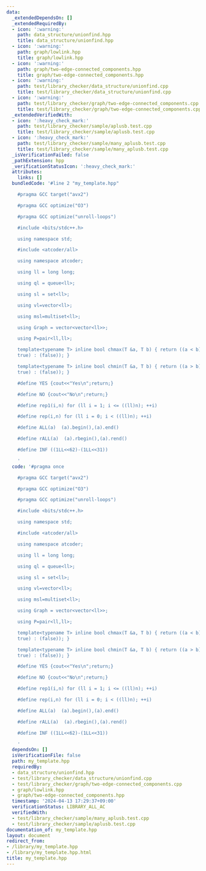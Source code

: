 ```yaml
---
data:
  _extendedDependsOn: []
  _extendedRequiredBy:
  - icon: ':warning:'
    path: data_structure/unionfind.hpp
    title: data_structure/unionfind.hpp
  - icon: ':warning:'
    path: graph/lowlink.hpp
    title: graph/lowlink.hpp
  - icon: ':warning:'
    path: graph/two-edge-connected_components.hpp
    title: graph/two-edge-connected_components.hpp
  - icon: ':warning:'
    path: test/library_checker/data_structure/unionfind.cpp
    title: test/library_checker/data_structure/unionfind.cpp
  - icon: ':warning:'
    path: test/library_checker/graph/two-edge-connected_components.cpp
    title: test/library_checker/graph/two-edge-connected_components.cpp
  _extendedVerifiedWith:
  - icon: ':heavy_check_mark:'
    path: test/library_checker/sample/aplusb.test.cpp
    title: test/library_checker/sample/aplusb.test.cpp
  - icon: ':heavy_check_mark:'
    path: test/library_checker/sample/many_aplusb.test.cpp
    title: test/library_checker/sample/many_aplusb.test.cpp
  _isVerificationFailed: false
  _pathExtension: hpp
  _verificationStatusIcon: ':heavy_check_mark:'
  attributes:
    links: []
  bundledCode: '#line 2 "my_template.hpp"

    #pragma GCC target("avx2")

    #pragma GCC optimize("O3")

    #pragma GCC optimize("unroll-loops")

    #include <bits/stdc++.h>

    using namespace std;

    #include <atcoder/all>

    using namespace atcoder;

    using ll = long long;

    using ql = queue<ll>;

    using sl = set<ll>;

    using vl=vector<ll>;

    using msl=multiset<ll>;

    using Graph = vector<vector<ll>>;

    using P=pair<ll,ll>;

    template<typename T> inline bool chmax(T &a, T b) { return ((a < b) ? (a = b,
    true) : (false)); }

    template<typename T> inline bool chmin(T &a, T b) { return ((a > b) ? (a = b,
    true) : (false)); }

    #define YES {cout<<"Yes\n";return;}

    #define NO {cout<<"No\n";return;}

    #define rep1(i,n) for (ll i = 1; i <= ((ll)n); ++i)

    #define rep(i,n) for (ll i = 0; i < ((ll)n); ++i)

    #define ALL(a)  (a).begin(),(a).end()

    #define rALL(a)  (a).rbegin(),(a).rend()

    #define INF ((1LL<<62)-(1LL<<31))

    '
  code: '#pragma once

    #pragma GCC target("avx2")

    #pragma GCC optimize("O3")

    #pragma GCC optimize("unroll-loops")

    #include <bits/stdc++.h>

    using namespace std;

    #include <atcoder/all>

    using namespace atcoder;

    using ll = long long;

    using ql = queue<ll>;

    using sl = set<ll>;

    using vl=vector<ll>;

    using msl=multiset<ll>;

    using Graph = vector<vector<ll>>;

    using P=pair<ll,ll>;

    template<typename T> inline bool chmax(T &a, T b) { return ((a < b) ? (a = b,
    true) : (false)); }

    template<typename T> inline bool chmin(T &a, T b) { return ((a > b) ? (a = b,
    true) : (false)); }

    #define YES {cout<<"Yes\n";return;}

    #define NO {cout<<"No\n";return;}

    #define rep1(i,n) for (ll i = 1; i <= ((ll)n); ++i)

    #define rep(i,n) for (ll i = 0; i < ((ll)n); ++i)

    #define ALL(a)  (a).begin(),(a).end()

    #define rALL(a)  (a).rbegin(),(a).rend()

    #define INF ((1LL<<62)-(1LL<<31))

    '
  dependsOn: []
  isVerificationFile: false
  path: my_template.hpp
  requiredBy:
  - data_structure/unionfind.hpp
  - test/library_checker/data_structure/unionfind.cpp
  - test/library_checker/graph/two-edge-connected_components.cpp
  - graph/lowlink.hpp
  - graph/two-edge-connected_components.hpp
  timestamp: '2024-04-13 17:29:37+09:00'
  verificationStatus: LIBRARY_ALL_AC
  verifiedWith:
  - test/library_checker/sample/many_aplusb.test.cpp
  - test/library_checker/sample/aplusb.test.cpp
documentation_of: my_template.hpp
layout: document
redirect_from:
- /library/my_template.hpp
- /library/my_template.hpp.html
title: my_template.hpp
---
```

